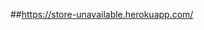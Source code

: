 ##https://store-unavailable.herokuapp.com/
<!-- hot fix
      [x] chi tiết sản phẩm x
      [x] like useEffect x
      [x] state admin x
      [x] adminUI x
      [x] refund stripe
      [x] xác nhận đã thanh toán
      [x] tìm kiếm loại sản phẩm
      [x] In hóa đơn
      [x] adminRole
      [x] Validation form
      [x] thống kê
 -->
<!-- NLN
      [x] Momo
      [x] đổi mật khẩu
      [x] lock user
      [x] chọn size, màu sản phẩm
      [x] tồn kho
      [x] khuyễn mãi
      [x] xác nhận đơn hàng
      [x] xác nhận bình luận
      [x] hiển thị thông báo
      [x] đăng nhập gmail
      [x] like sản phẩm
      [x] hủy đơn hàng momo - hoàn tiền momo
      [x] thống kê
            - doanh số theo d/m/y
      [x] chọn địa chỉ
      [x] vnpay
      [] blog
      [] paypal
      =====================
      [] user export excel
      [] slider (img, caption, heading, desc, createAt)
      [] partner (name, img, createAt)
      [] discount (img, title, caption, createAt)
      [] lượt xem sản phẩm (view count)
      [] coupon (name, code, number, feature, value, exspire, createAt)
      [] voucher
      [] điểm danh nhận voucher
      [] menu (name, parent, createAt)
 -->